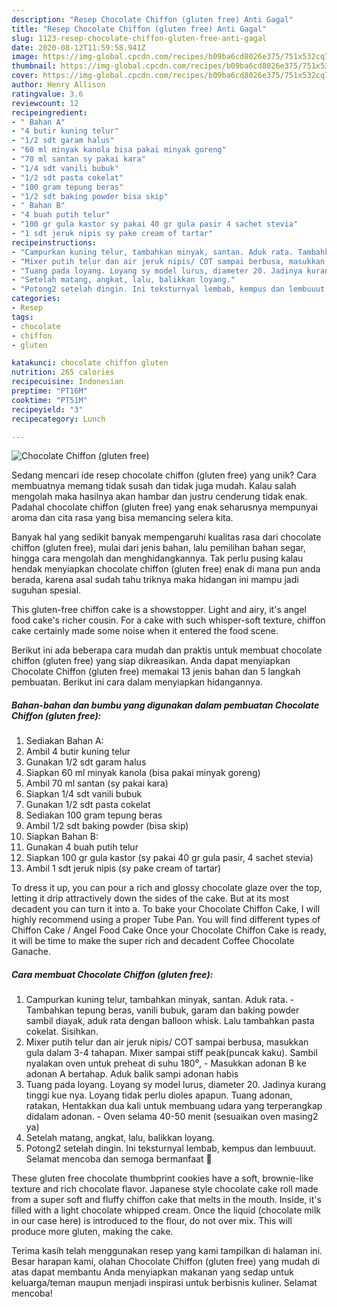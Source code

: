 ```yaml
---
description: "Resep Chocolate Chiffon (gluten free) Anti Gagal"
title: "Resep Chocolate Chiffon (gluten free) Anti Gagal"
slug: 1123-resep-chocolate-chiffon-gluten-free-anti-gagal
date: 2020-08-12T11:59:58.941Z
image: https://img-global.cpcdn.com/recipes/b09ba6cd8026e375/751x532cq70/chocolate-chiffon-gluten-free-foto-resep-utama.jpg
thumbnail: https://img-global.cpcdn.com/recipes/b09ba6cd8026e375/751x532cq70/chocolate-chiffon-gluten-free-foto-resep-utama.jpg
cover: https://img-global.cpcdn.com/recipes/b09ba6cd8026e375/751x532cq70/chocolate-chiffon-gluten-free-foto-resep-utama.jpg
author: Henry Allison
ratingvalue: 3.6
reviewcount: 12
recipeingredient:
- " Bahan A"
- "4 butir kuning telur"
- "1/2 sdt garam halus"
- "60 ml minyak kanola bisa pakai minyak goreng"
- "70 ml santan sy pakai kara"
- "1/4 sdt vanili bubuk"
- "1/2 sdt pasta cokelat"
- "100 gram tepung beras"
- "1/2 sdt baking powder bisa skip"
- " Bahan B"
- "4 buah putih telur"
- "100 gr gula kastor sy pakai 40 gr gula pasir 4 sachet stevia"
- "1 sdt jeruk nipis sy pake cream of tartar"
recipeinstructions:
- "Campurkan kuning telur, tambahkan minyak, santan. Aduk rata. Tambahkan tepung beras, vanili bubuk, garam dan baking powder sambil diayak, aduk rata dengan balloon whisk. Lalu tambahkan pasta cokelat. Sisihkan."
- "Mixer putih telur dan air jeruk nipis/ COT sampai berbusa, masukkan gula dalam 3-4 tahapan. Mixer sampai stiff peak(puncak kaku). Sambil nyalakan oven untuk preheat di suhu 180⁰, Masukkan adonan B ke adonan A bertahap. Aduk balik sampi adonan habis"
- "Tuang pada loyang. Loyang sy model lurus, diameter 20. Jadinya kurang tinggi kue nya. Loyang tidak perlu dioles apapun. Tuang adonan, ratakan, Hentakkan dua kali untuk membuang udara yang terperangkap didalam adonan. Oven selama 40-50 menit (sesuaikan oven masing2 ya)"
- "Setelah matang, angkat, lalu, balikkan loyang."
- "Potong2 setelah dingin. Ini teksturnyal lembab, kempus dan lembuuut. Selamat mencoba dan semoga bermanfaat 🤗"
categories:
- Resep
tags:
- chocolate
- chiffon
- gluten

katakunci: chocolate chiffon gluten 
nutrition: 265 calories
recipecuisine: Indonesian
preptime: "PT16M"
cooktime: "PT51M"
recipeyield: "3"
recipecategory: Lunch

---
```



![Chocolate Chiffon (gluten free)](https://img-global.cpcdn.com/recipes/b09ba6cd8026e375/751x532cq70/chocolate-chiffon-gluten-free-foto-resep-utama.jpg)

Sedang mencari ide resep chocolate chiffon (gluten free) yang unik? Cara membuatnya memang tidak susah dan tidak juga mudah. Kalau salah mengolah maka hasilnya akan hambar dan justru cenderung tidak enak. Padahal chocolate chiffon (gluten free) yang enak seharusnya mempunyai aroma dan cita rasa yang bisa memancing selera kita.

Banyak hal yang sedikit banyak mempengaruhi kualitas rasa dari chocolate chiffon (gluten free), mulai dari jenis bahan, lalu pemilihan bahan segar, hingga cara mengolah dan menghidangkannya. Tak perlu pusing kalau hendak menyiapkan chocolate chiffon (gluten free) enak di mana pun anda berada, karena asal sudah tahu triknya maka hidangan ini mampu jadi suguhan spesial.

This gluten-free chiffon cake is a showstopper. Light and airy, it&#39;s angel food cake&#39;s richer cousin. For a cake with such whisper-soft texture, chiffon cake certainly made some noise when it entered the food scene.


Berikut ini ada beberapa cara mudah dan praktis untuk membuat chocolate chiffon (gluten free) yang siap dikreasikan. Anda dapat menyiapkan Chocolate Chiffon (gluten free) memakai 13 jenis bahan dan 5 langkah pembuatan. Berikut ini cara dalam menyiapkan hidangannya.

<!--inarticleads1-->

##### Bahan-bahan dan bumbu yang digunakan dalam pembuatan Chocolate Chiffon (gluten free):

1. Sediakan  Bahan A:
1. Ambil 4 butir kuning telur
1. Gunakan 1/2 sdt garam halus
1. Siapkan 60 ml minyak kanola (bisa pakai minyak goreng)
1. Ambil 70 ml santan (sy pakai kara)
1. Siapkan 1/4 sdt vanili bubuk
1. Gunakan 1/2 sdt pasta cokelat
1. Sediakan 100 gram tepung beras
1. Ambil 1/2 sdt baking powder (bisa skip)
1. Siapkan  Bahan B:
1. Gunakan 4 buah putih telur
1. Siapkan 100 gr gula kastor (sy pakai 40 gr gula pasir, 4 sachet stevia)
1. Ambil 1 sdt jeruk nipis (sy pake cream of tartar)


To dress it up, you can pour a rich and glossy chocolate glaze over the top, letting it drip attractively down the sides of the cake. But at its most decadent you can turn it into a. To bake your Chocolate Chiffon Cake, I will highly recommend using a proper Tube Pan. You will find different types of Chiffon Cake / Angel Food Cake Once your Chocolate Chiffon Cake is ready, it will be time to make the super rich and decadent Coffee Chocolate Ganache. 

<!--inarticleads2-->

##### Cara membuat Chocolate Chiffon (gluten free):

1. Campurkan kuning telur, tambahkan minyak, santan. Aduk rata. - Tambahkan tepung beras, vanili bubuk, garam dan baking powder sambil diayak, aduk rata dengan balloon whisk. Lalu tambahkan pasta cokelat. Sisihkan.
1. Mixer putih telur dan air jeruk nipis/ COT sampai berbusa, masukkan gula dalam 3-4 tahapan. Mixer sampai stiff peak(puncak kaku). Sambil nyalakan oven untuk preheat di suhu 180⁰, - Masukkan adonan B ke adonan A bertahap. Aduk balik sampi adonan habis
1. Tuang pada loyang. Loyang sy model lurus, diameter 20. Jadinya kurang tinggi kue nya. Loyang tidak perlu dioles apapun. Tuang adonan, ratakan, Hentakkan dua kali untuk membuang udara yang terperangkap didalam adonan. - Oven selama 40-50 menit (sesuaikan oven masing2 ya)
1. Setelah matang, angkat, lalu, balikkan loyang.
1. Potong2 setelah dingin. Ini teksturnyal lembab, kempus dan lembuuut. Selamat mencoba dan semoga bermanfaat 🤗


These gluten free chocolate thumbprint cookies have a soft, brownie-like texture and rich chocolate flavor. Japanese style chocolate cake roll made from a super soft and fluffy chiffon cake that melts in the mouth. Inside, it&#39;s filled with a light chocolate whipped cream. Once the liquid (chocolate milk in our case here) is introduced to the flour, do not over mix. This will produce more gluten, making the cake. 

Terima kasih telah menggunakan resep yang kami tampilkan di halaman ini. Besar harapan kami, olahan Chocolate Chiffon (gluten free) yang mudah di atas dapat membantu Anda menyiapkan makanan yang sedap untuk keluarga/teman maupun menjadi inspirasi untuk berbisnis kuliner. Selamat mencoba!
